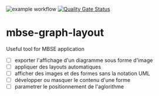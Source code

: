 ![example workflow](https://github.com/Bronnium/mbse-graph-layout/actions/workflows/build.yml/badge.svg) [![Quality Gate Status](https://sonarcloud.io/api/project_badges/measure?project=Bronnium_mbse-graph-layout&metric=alert_status)](https://sonarcloud.io/summary/new_code?id=Bronnium_mbse-graph-layout)

# mbse-graph-layout
Useful tool for MBSE application

- [ ] exporter l'affichage d'un diagramme sous forme d'image
- [ ] appliquer des layouts automatiques
- [ ] afficher des images et des formes sans la notation UML
- [ ] développer ou masquer le contenu d'une forme
- [ ] parametrer le positionnement de l'aglorithme
